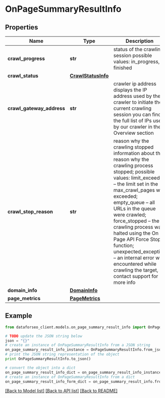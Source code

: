# OnPageSummaryResultInfo


## Properties

Name | Type | Description | Notes
------------ | ------------- | ------------- | -------------
**crawl_progress** | **str** | status of the crawling session possible values: in_progress, finished | [optional] 
**crawl_status** | [**CrawlStatusInfo**](CrawlStatusInfo.md) |  | [optional] 
**crawl_gateway_address** | **str** | crawler ip address displays the IP address used by the crawler to initiate the current crawling session you can find the full list of IPs used by our crawler in the Overview section | [optional] 
**crawl_stop_reason** | **str** | reason why the crawling stopped information about the reason why the crawling process stopped; possible values: limit_exceeded – the limit set in the max_crawl_pages was exceeded; empty_queue – all URLs in the queue were crawled; force_stopped – the crawling process was halted using the On Page API Force Stop function; unexpected_exception – an internal error was encountered while crawling the target, contact support for more info | [optional] 
**domain_info** | [**DomainInfo**](DomainInfo.md) |  | [optional] 
**page_metrics** | [**PageMetrics**](PageMetrics.md) |  | [optional] 

## Example

```python
from dataforseo_client.models.on_page_summary_result_info import OnPageSummaryResultInfo

# TODO update the JSON string below
json = "{}"
# create an instance of OnPageSummaryResultInfo from a JSON string
on_page_summary_result_info_instance = OnPageSummaryResultInfo.from_json(json)
# print the JSON string representation of the object
print OnPageSummaryResultInfo.to_json()

# convert the object into a dict
on_page_summary_result_info_dict = on_page_summary_result_info_instance.to_dict()
# create an instance of OnPageSummaryResultInfo from a dict
on_page_summary_result_info_form_dict = on_page_summary_result_info.from_dict(on_page_summary_result_info_dict)
```
[[Back to Model list]](../README.md#documentation-for-models) [[Back to API list]](../README.md#documentation-for-api-endpoints) [[Back to README]](../README.md)


